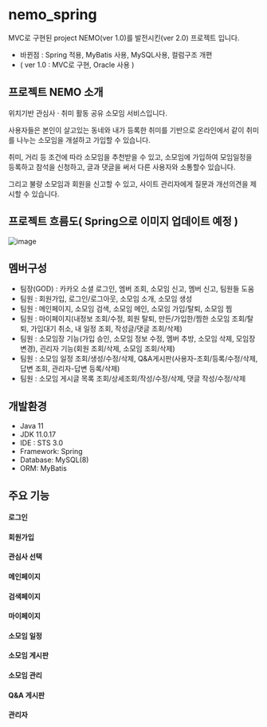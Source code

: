 # nemo_spring
MVC로 구현된 project NEMO(ver 1.0)를 발전시킨(ver 2.0) 프로젝트 입니다.
- 바뀐점 : Spring 적용, MyBatis 사용, MySQL사용, 컬럼구조 개편
- ( ver 1.0 : MVC로 구현, Oracle 사용 )



## 프로젝트 NEMO 소개
위치기반 관심사 · 취미 활동 공유 소모임 서비스입니다.

사용자들은 본인이 살고있는 동네와 내가 등록한 취미를 기반으로
온라인에서 같이 취미를 나누는 소모임을 개설하고 가입할 수 있습니다.

취미, 거리 등 조건에 따라 소모임을 추천받을 수 있고, 
소모임에 가입하여 모임일정을 등록하고 참석을 신청하고, 글과 댓글을 써서 다른 사용자와 소통할수 있습니다.

그리고 불량 소모임과 회원을 신고할 수 있고, 사이트 관리자에게 질문과 개선의견을 제시할 수 있습니다.



## 프로젝트 흐름도( Spring으로 이미지 업데이트 예정 )
![image](https://github.com/gmAnn00/nemo_spring/assets/117967689/f1d3a132-55eb-4880-ab9a-48b64e827313)



## 멤버구성
 - 팀장(GOD) : 카카오 소셜 로그인, 엠버 조회, 소모임 신고, 멤버 신고, 팀원들 도움 
 - 팀원 : 회원가입, 로그인/로그아웃, 소모임 소개, 소모임 생성
 - 팀원 : 메인페이지, 소모임 검색, 소모임 메인, 소모임 가입/탈퇴, 소모임 찜
 - 팀원 : 마이페이지(내정보 조회/수정, 회원 탈퇴, 만든/가입한/찜한 소모임 조회/탈퇴, 가입대기 취소, 내 일정 조회, 작성글/댓글 조회/삭제)
 - 팀원 : 소모임장 기능(가입 승인, 소모임 정보 수정, 멤버 추방, 소모임 삭제, 모임장 변경), 괸리자 기능(회원 조회/삭제, 소모임 조회/삭제)
 - 팀원 : 소모임 일정 조회/생성/수정/삭제, Q&A게시판(사용자-조회/등록/수정/삭제, 답변 조회, 관리자-답변 등록/삭제)
 - 팀원 : 소모임 게시글 목록 조회/상세조회/작성/수정/삭제, 댓글 작성/수정/삭제



## 개발환경
- Java 11
- JDK 11.0.17
- IDE : STS 3.0
- Framework: Spring
- Database: MySQL(8)
- ORM: MyBatis



## 주요 기능
#### 로그인
#### 회원가입
#### 관심사 선택
#### 메인페이지
#### 검색페이지
#### 마이페이지
#### 소모임 일정
#### 소모임 게시판
#### 소모임 관리
#### Q&A 게시판
#### 관리자
